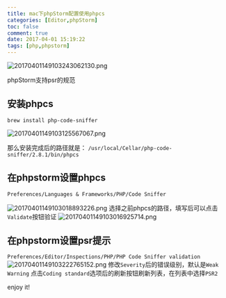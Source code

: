 ```yaml
---
title: mac下phpStorm配置使用phpcs
categories: [Editor,phpStorm]
toc: false
comment: true
date: 2017-04-01 15:19:22
tags: [php,phpstorm]
---
```



![20170401149103243062130.png](http://o9xbyqajf.bkt.clouddn.com/20170401149103243062130.png)

phpStorm支持psr的规范

<!--more-->

## 安装phpcs
```
brew install php-code-sniffer
```
![20170401149103125567067.png](http://o9xbyqajf.bkt.clouddn.com/20170401149103125567067.png)

那么安装完成后的路径就是：
`/usr/local/Cellar/php-code-sniffer/2.8.1/bin/phpcs`

## 在phpstorm设置phpcs
`Preferences/Languages & Frameworks/PHP/Code Sniffer`

![20170401149103018893226.png](http://o9xbyqajf.bkt.clouddn.com/20170401149103018893226.png)
选择之前phpcs的路径，填写后可以点击`Validate`按钮验证
![20170401149103016925714.png](http://o9xbyqajf.bkt.clouddn.com/20170401149103016925714.png)


## 在phpstorm设置psr提示
`Preferences/Editor/Inspections/PHP/PHP Code Sniffer validation`
![20170401149103222765152.png](http://o9xbyqajf.bkt.clouddn.com/20170401149103222765152.png)
修改`Severity`后的错误级别，默认是`Weak Warning`
点击`Coding standard`选项后的刷新按钮刷新列表，在列表中选择`PSR2`


enjoy it!

